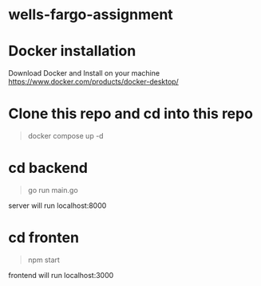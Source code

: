 # wells-fargo-assignment

# Docker installation

  Download Docker and Install on your machine 
  https://www.docker.com/products/docker-desktop/
  
# Clone this repo and cd into this repo

  > docker compose up -d 
  
# cd backend
  > go run main.go
  
  server will run localhost:8000
  
# cd fronten
  > npm start
  
  frontend will run localhost:3000
  
  
  
